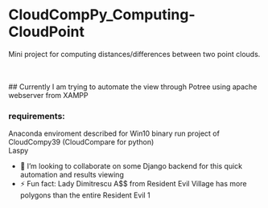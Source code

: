 <!-- [![Total Downloads](https://poser.pugx.org/aimeos/aimeos-typo3/d/total.svg)](https://packagist.org/packages/aimeos/aimeos-typo3) -->
<!-- [![Scrutinizer Code Quality](https://scrutinizer-ci.com/g/aimeos/aimeos-typo3/badges/quality-score.png?b=master)](https://scrutinizer-ci.com/g/aimeos/aimeos-typo3/?branch=master) -->
<!-- [![License](https://poser.pugx.org/aimeos/aimeos-typo3/license.svg)](https://packagist.org/packages/aimeos/aimeos-typo3) -->


# CloudCompPy_Computing-CloudPoint
Mini project for computing distances/differences between two point clouds.

<br />
<br />
## Currently I am trying to automate the view through Potree using apache webserver from XAMPP

### requirements:<br />
Anaconda enviroment described for Win10 binary run project of CloudCompy39 (CloudCompare for python)<br />
Laspy <br />


- 👯 I’m looking to collaborate on some Django backend for this quick automation and results viewing
- ⚡ Fun fact: Lady Dimitrescu A$$ from Resident Evil Village has more polygons than the entire Resident Evil 1
<!--
 ✨ _special_ ✨


- 🔭 I’m currently working on ...
- 🌱 I’m currently learning ...
- 👯 I’m looking to collaborate on ...
- 🤔 I’m looking for help with ...
- 💬 Ask me about ...
- 📫 How to reach me: ...
- 😄 Pronouns: ...
- ⚡ Fun fact: ...
-->

